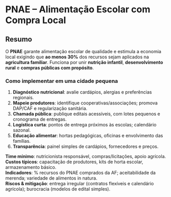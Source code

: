 # PNAE – Alimentação Escolar com Compra Local

## Resumo
O **PNAE** garante alimentação escolar de qualidade e estimula a economia local exigindo que **ao menos 30%** dos recursos sejam aplicados na **agricultura familiar**. Funciona por unir **nutrição infantil**, **desenvolvimento rural** e **compras públicas com propósito**.

### Como implementar em uma cidade pequena
1) **Diagnóstico nutricional**: avalie cardápios, alergias e preferências regionais.  
2) **Mapeie produtores**: identifique cooperativas/associações; promova DAP/CAF e regularização sanitária.  
3) **Chamada pública**: publique editais acessíveis, com lotes pequenos e cronograma de entregas.  
4) **Logística curta**: pontos de entrega próximos às escolas; calendário sazonal.  
5) **Educação alimentar**: hortas pedagógicas, oficinas e envolvimento das famílias.  
6) **Transparência**: painel simples de cardápios, fornecedores e preços.

**Time mínimo**: nutricionista responsável, compras/licitações, apoio agrícola.  
**Custos típicos**: capacitação de produtores, kits de horta escolar, armazenamento básico.  
**Indicadores**: % recursos do PNAE comprados da AF; aceitabilidade da merenda; variedade de alimentos in natura.  
**Riscos & mitigação**: entrega irregular (contratos flexíveis e calendário agrícola); burocracia (modelos de edital simples).
